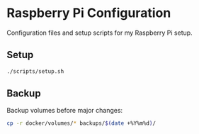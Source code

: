 # Raspberry Pi Configuration

Configuration files and setup scripts for my Raspberry Pi setup.

## Setup
```bash
./scripts/setup.sh
```

## Backup
Backup volumes before major changes:
```bash
cp -r docker/volumes/* backups/$(date +%Y%m%d)/
```

